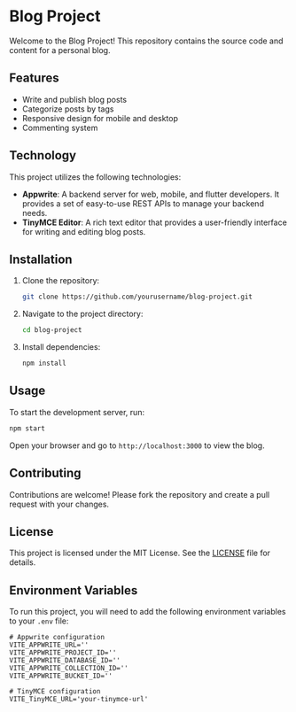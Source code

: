 # Blog Project

Welcome to the Blog Project! This repository contains the source code and content for a personal blog.

## Features

- Write and publish blog posts
- Categorize posts by tags
- Responsive design for mobile and desktop
- Commenting system

## Technology

This project utilizes the following technologies:

- **Appwrite**: A backend server for web, mobile, and flutter developers. It provides a set of easy-to-use REST APIs to manage your backend needs.
- **TinyMCE Editor**: A rich text editor that provides a user-friendly interface for writing and editing blog posts.

## Installation

1. Clone the repository:
    ```bash
    git clone https://github.com/yourusername/blog-project.git
    ```
2. Navigate to the project directory:
    ```bash
    cd blog-project
    ```
3. Install dependencies:
    ```bash
    npm install
    ```

## Usage

To start the development server, run:
```bash
npm start
```
Open your browser and go to `http://localhost:3000` to view the blog.

## Contributing

Contributions are welcome! Please fork the repository and create a pull request with your changes.

## License

This project is licensed under the MIT License. See the [LICENSE](LICENSE) file for details.

## Environment Variables

To run this project, you will need to add the following environment variables to your `.env` file:

```plaintext
# Appwrite configuration
VITE_APPWRITE_URL=''
VITE_APPWRITE_PROJECT_ID=''
VITE_APPWRITE_DATABASE_ID=''
VITE_APPWRITE_COLLECTION_ID=''
VITE_APPWRITE_BUCKET_ID=''

# TinyMCE configuration
VITE_TinyMCE_URL='your-tinymce-url'



